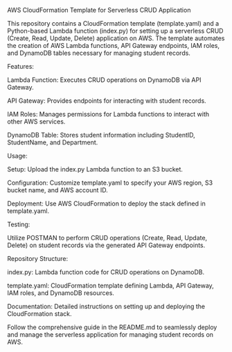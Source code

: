 AWS CloudFormation Template for Serverless CRUD Application

This repository contains a CloudFormation template (template.yaml) and a Python-based Lambda function (index.py) for setting up a serverless CRUD (Create, Read, Update, Delete) application on AWS. The template automates the creation of AWS Lambda functions, API Gateway endpoints, IAM roles, and DynamoDB tables necessary for managing student records.

Features:

Lambda Function: Executes CRUD operations on DynamoDB via API Gateway.

API Gateway: Provides endpoints for interacting with student records.

IAM Roles: Manages permissions for Lambda functions to interact with other AWS services.

DynamoDB Table: Stores student information including StudentID, StudentName, and Department.


Usage:

Setup: Upload the index.py Lambda function to an S3 bucket.

Configuration: Customize template.yaml to specify your AWS region, S3 bucket name, and AWS account ID.

Deployment: Use AWS CloudFormation to deploy the stack defined in template.yaml.


Testing: 

Utilize POSTMAN to perform CRUD operations (Create, Read, Update, Delete) on student records via the generated API Gateway endpoints.


Repository Structure:

index.py: Lambda function code for CRUD operations on DynamoDB.

template.yaml: CloudFormation template defining Lambda, API Gateway, IAM roles, and DynamoDB resources.

Documentation: Detailed instructions on setting up and deploying the CloudFormation stack.

Follow the comprehensive guide in the README.md to seamlessly deploy and manage the serverless application for managing student records on AWS.
